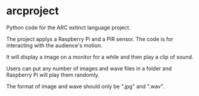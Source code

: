 arcproject
==========

Python code for the ARC extinct language project.  

The project applys a Raspberry Pi and a PIR sensor. The code is for interacting with the audience's motion. 

It will display a image on a monitor for a while and then play a clip of sound. 

Users can put any number of images and wave files in a folder and Raspberry Pi will play them randomly. 

The format of image and wave should only be ".jpg" and ".wav".


